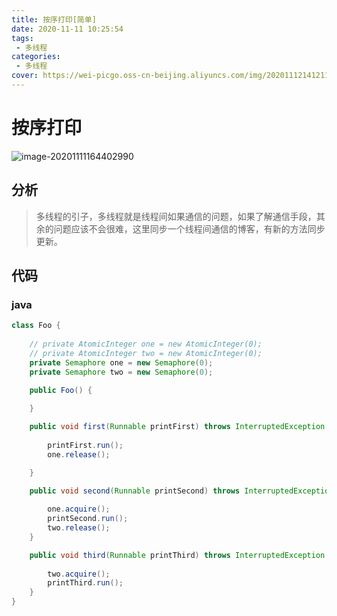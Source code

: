 ```yaml
---
title: 按序打印[简单]
date: 2020-11-11 10:25:54
tags: 
 - 多线程
categories: 
 - 多线程
cover: https://wei-picgo.oss-cn-beijing.aliyuncs.com/img/20201112141211.png
---
```


# 按序打印

![image-20201111164402990](https://wei-picgo.oss-cn-beijing.aliyuncs.com/img/20201112141211.png)

## 分析

> 多线程的引子，多线程就是线程间如果通信的问题，如果了解通信手段，其余的问题应该不会很难，这里同步一个线程间通信的博客，有新的方法同步更新。

## 代码

### java

```java
class Foo {
    
    // private AtomicInteger one = new AtomicInteger(0);
    // private AtomicInteger two = new AtomicInteger(0);
    private Semaphore one = new Semaphore(0);
    private Semaphore two = new Semaphore(0);

    public Foo() {
        
    }

    public void first(Runnable printFirst) throws InterruptedException {
        
        printFirst.run();
        one.release();

    }

    public void second(Runnable printSecond) throws InterruptedException {
        
        one.acquire();
        printSecond.run();
        two.release();
    }

    public void third(Runnable printThird) throws InterruptedException {
        
        two.acquire();
        printThird.run();
    }
}
```
